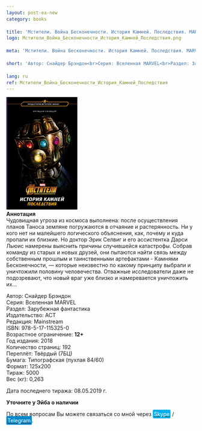 ```yaml
---
layout: post-ea-new
category: books

title: 'Мстители. Война Бесконечности. История Камней. Последствия. MARVEL.'
logo: Мстители_Война_Бесконечности_История_Камней_Последствия.png

meta: 'Мстители. Война Бесконечности. История Камней. Последствия. MARVEL.'

short: 'Автор: Снайдер Брэндон<br>Серия: Вселенная MARVEL<br>Раздел: Зарубежная фантастика<br>Издательство: АСТ<br>Редакция: Mainstream<br>ISBN: 978-5-17-115325-0<br>Возрастное ограничение: 12+'

lang: ru
ref: Мстители_Война_Бесконечности_История_Камней_Последствия
---
```


<a data-fancybox="gallery" href="/img/books/Мстители_Война_Бесконечности_История_Камней_Последствия.png"><img src="/img/books/Мстители_Война_Бесконечности_История_Камней_Последствия.png" alt=""></a>  
**Аннотация**  
Чудовищная угроза из космоса выполнена: после осуществления планов Таноса земляне погружаются в отчаяние и растерянность. Ни у кого нет ни малейшего логического объяснения, как, почему и куда пропали их близкие. Но доктор Эрик Селвиг и его ассистентка Дарси Льюис намерены выяснить причины случившейся катастрофы. Собрав команду из старых и новых друзей, они пытаются найти связь между собственным прошлым и таинственными артефактами - Камнями Бесконечности, — которые неизвестно по какому принципу выбрали и уничтожили половину человечества. Отважные исследователи даже не подозревают, что новый враг уже близко и намеревается уничтожить их...

Автор: Снайдер Брэндон  
Серия: Вселенная MARVEL  
Раздел: Зарубежная фантастика  
Издательство: АСТ  
Редакция: Mainstream  
ISBN: 978-5-17-115325-0  
Возрастное ограничение: **12+**  
Год издания: 2018  
Количество страниц: 192  
Переплёт: Твёрдый  (7БЦ)  
Бумага: Типографская (пухлая 84/60)  
Формат: 125х200  
Тираж: 5000  
Вес (кг): 0,263

Дата последнего тиража:	08.05.2019 г.

**Уточните у Эйба о наличии**

По всем вопросам Вы можете связаться со мной через <a href="skype:chutkoy89?call" target="_blank"><span style="background-color:#00aff0; color:white; padding:3px; border-radius: 3px">Skype</span></a> / <a href="https://t.me/chutkoy" target="_blank"><span style="background-color:#0088cc; color:white; padding:3px; border-radius: 3px">Telegram</span></a>.